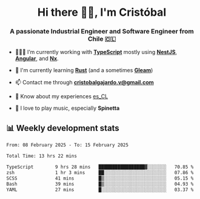 <h1 align="center">Hi there ✌🏻, I'm Cristóbal</h1>
<h3 align="center">A passionate Industrial Engineer and Software Engineer from Chile 🇨🇱</h3>

- 🧑🏻‍💻 I’m currently working with **[TypeScript](https://www.typescriptlang.org)** mostly using **[NestJS](https://nestjs.com)**, **[Angular](https://angular.io)**, and **[Nx](https://nx.dev)**.

- 🌱 I'm currently learning **[Rust](https://www.rust-lang.org)** (and a sometimes **[Gleam](https://gleam.run/)**)

- 📫 Contact me through **cristobalgajardo.v@gmail.com**

- 📄 Know about my experiences [es_CL](https://bit.ly/cv-cristobal-gajardo)

- 🎸 I love to play music, especially **Spinetta**

## 📊 Weekly development stats

<!--START_SECTION:waka-->

```txt
From: 08 February 2025 - To: 15 February 2025

Total Time: 13 hrs 22 mins

TypeScript        9 hrs 28 mins   █████████████████▓░░░░░░░   70.85 %
zsh               1 hr 3 mins     ██░░░░░░░░░░░░░░░░░░░░░░░   07.86 %
SCSS              41 mins         █▒░░░░░░░░░░░░░░░░░░░░░░░   05.15 %
Bash              39 mins         █▒░░░░░░░░░░░░░░░░░░░░░░░   04.93 %
YAML              27 mins         █░░░░░░░░░░░░░░░░░░░░░░░░   03.37 %
```

<!--END_SECTION:waka-->
